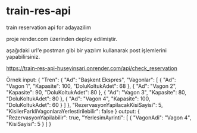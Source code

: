 # train-res-api
 train reservation api for adayazilim
 
proje render.com üzerinden deploy edilmiştir.

aşağıdaki url'e postman gibi bir yazılım kullanarak post işlemlerini yapabilirsiniz.

https://train-res-api-huseyinsari.onrender.com/api/check_reservation

Örnek
input:
{
  "Tren": {
    "Ad": "Başkent Ekspres",
    "Vagonlar": [
      { "Ad": "Vagon 1", "Kapasite": 100, "DoluKoltukAdet": 68 },
      { "Ad": "Vagon 2", "Kapasite": 90, "DoluKoltukAdet": 80 },
      { "Ad": "Vagon 3", "Kapasite": 80, "DoluKoltukAdet": 80 },
      { "Ad": "Vagon 4", "Kapasite": 100, "DoluKoltukAdet": 60 }
    ]
  },
  "RezervasyonYapilacakKisiSayisi": 5,
  "KisilerFarkliVagonlaraYerlestirilebilir": false
}
output:
{
    "RezervasyonYapilabilir": true,
    "YerlesimAyrinti": [
        {
            "VagonAdi": "Vagon 4",
            "KisiSayisi": 5
        }
    ]
}
